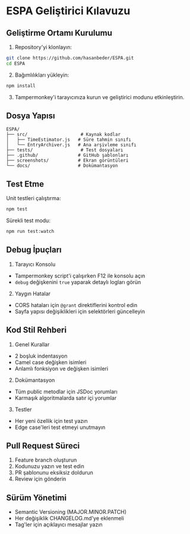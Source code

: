 # ESPA Geliştirici Kılavuzu

## Geliştirme Ortamı Kurulumu

1. Repository'yi klonlayın:
```bash
git clone https://github.com/hasanbeder/ESPA.git
cd ESPA
```

2. Bağımlılıkları yükleyin:
```bash
npm install
```

3. Tampermonkey'i tarayıcınıza kurun ve geliştirici modunu etkinleştirin.

## Dosya Yapısı

```
ESPA/
├── src/                    # Kaynak kodlar
│   ├── TimeEstimator.js   # Süre tahmin sınıfı
│   └── EntryArchiver.js   # Ana arşivleme sınıfı
├── tests/                  # Test dosyaları
├── .github/               # GitHub şablonları
├── screenshots/           # Ekran görüntüleri
└── docs/                  # Dokümantasyon
```

## Test Etme

Unit testleri çalıştırma:
```bash
npm test
```

Sürekli test modu:
```bash
npm run test:watch
```

## Debug İpuçları

1. Tarayıcı Konsolu
- Tampermonkey script'i çalışırken F12 ile konsolu açın
- `debug` değişkenini `true` yaparak detaylı logları görün

2. Yaygın Hatalar
- CORS hataları için `@grant` direktiflerini kontrol edin
- Sayfa yapısı değişiklikleri için selektörleri güncelleyin

## Kod Stil Rehberi

1. Genel Kurallar
- 2 boşluk indentasyon
- Camel case değişken isimleri
- Anlamlı fonksiyon ve değişken isimleri

2. Dokümantasyon
- Tüm public metodlar için JSDoc yorumları
- Karmaşık algoritmalarda satır içi yorumlar

3. Testler
- Her yeni özellik için test yazın
- Edge case'leri test etmeyi unutmayın

## Pull Request Süreci

1. Feature branch oluşturun
2. Kodunuzu yazın ve test edin
3. PR şablonunu eksiksiz doldurun
4. Review için gönderin

## Sürüm Yönetimi

- Semantic Versioning (MAJOR.MINOR.PATCH)
- Her değişiklik CHANGELOG.md'ye eklenmeli
- Tag'ler için açıklayıcı mesajlar yazın
